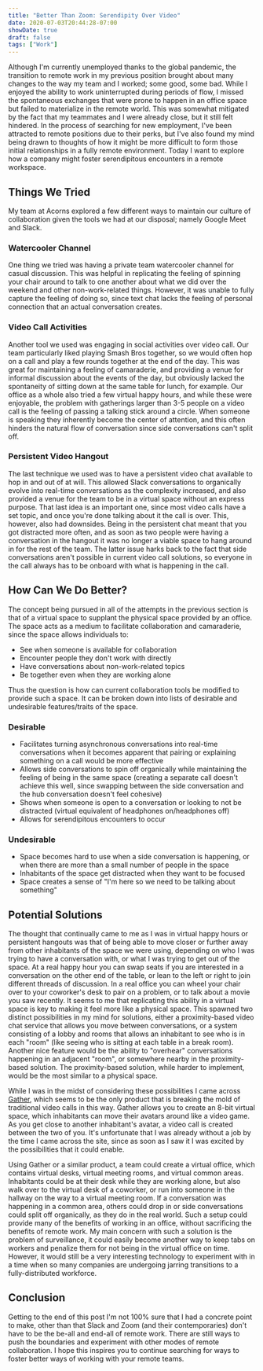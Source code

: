 ```yaml
---
title: "Better Than Zoom: Serendipity Over Video"
date: 2020-07-03T20:44:28-07:00
showDate: true
draft: false
tags: ["Work"]
---
```


Although I'm currently unemployed thanks to the global pandemic, the transition to remote work in my previous position brought about many changes to the way my team and I worked; some good, some bad. While I enjoyed the ability to work uninterrupted during periods of flow, I missed the spontaneous exchanges that were prone to happen in an office space but failed to materialize in the remote world. This was somewhat mitigated by the fact that my teammates and I were already close, but it still felt hindered. In the process of searching for new employment, I've been attracted to remote positions due to their perks, but I've also found my mind being drawn to thoughts of how it might be more difficult to form those initial relationships in a fully remote environment. Today I want to explore how a company might foster serendipitous encounters in a remote workspace.

## Things We Tried

My team at Acorns explored a few different ways to maintain our culture of collaboration given the tools we had at our disposal; namely Google Meet and Slack. 

### Watercooler Channel

One thing we tried was having a private team watercooler channel for casual discussion. This was helpful in replicating the feeling of spinning your chair around to talk to one another about what we did over the weekend and other non-work-related things. However, it was unable to fully capture the feeling of doing so, since text chat lacks the feeling of personal connection that an actual conversation creates.

### Video Call Activities

Another tool we used was engaging in social activities over video call. Our team particularly liked playing Smash Bros together, so we would often hop on a call and play a few rounds together at the end of the day. This was great for maintaining a feeling of camaraderie, and providing a venue for informal discussion about the events of the day, but obviously lacked the spontaneity of sitting down at the same table for lunch, for example. Our office as a whole also tried a few virtual happy hours, and while these were enjoyable, the problem with gatherings larger than 3-5 people on a video call is the feeling of passing a talking stick around a circle. When someone is speaking they inherently become the center of attention, and this often hinders the natural flow of conversation since side conversations can't split off.

### Persistent Video Hangout

The last technique we used was to have a persistent video chat available to hop in and out of at will. This allowed Slack conversations to organically evolve into real-time conversations as the complexity increased, and also provided a venue for the team to be in a virtual space without an express purpose. That last idea is an important one, since most video calls have a set topic, and once you're done talking about it the call is over. This, however, also had downsides. Being in the persistent chat meant that you got distracted more often, and as soon as two people were having a conversation in the hangout it was no longer a viable space to hang around in for the rest of the team. The latter issue harks back to the fact that side conversations aren't possible in current video call solutions, so everyone in the call always has to be onboard with what is happening in the call.

## How Can We Do Better?

The concept being pursued in all of the attempts in the previous section is that of a virtual space to supplant the physical space provided by an office. The space acts as a medium to facilitate collaboration and camaraderie, since the space allows individuals to:

* See when someone is available for collaboration
* Encounter people they don't work with directly
* Have conversations about non-work-related topics
* Be together even when they are working alone

Thus the question is how can current collaboration tools be modified to provide such a space. It can be broken down into lists of desirable and undesirable features/traits of the space.

### Desirable

* Facilitates turning asynchronous conversations into real-time conversations when it becomes apparent that pairing or explaining something on a call would be more effective
* Allows side conversations to spin off organically while maintaining the feeling of being in the same space (creating a separate call doesn't achieve this well, since swapping between the side conversation and the hub conversation doesn't feel cohesive)
* Shows when someone is open to a conversation or looking to not be distracted (virtual equivalent of headphones on/headphones off)
* Allows for serendipitous encounters to occur

### Undesirable

* Space becomes hard to use when a side conversation is happening, or when there are more than a small number of people in the space
* Inhabitants of the space get distracted when they want to be focused
* Space creates a sense of "I'm here so we need to be talking about something"

## Potential Solutions

The thought that continually came to me as I was in virtual happy hours or persistent hangouts was that of being able to move closer or further away from other inhabitants of the space we were using, depending on who I was trying to have a conversation with, or what I was trying to get out of the space. At a real happy hour you can swap seats if you are interested in a conversation on the other end of the table, or lean to the left or right to join different threads of discussion. In a real office you can wheel your chair over to your coworker's desk to pair on a problem, or to talk about a movie you saw recently. It seems to me that replicating this ability in a virtual space is key to making it feel more like a physical space. This spawned two distinct possibilities in my mind for solutions, either a proximity-based video chat service that allows you move between conversations, or a system consisting of a lobby and rooms that allows an inhabitant to see who is in each "room" (like seeing who is sitting at each table in a break room). Another nice feature would be the ability to "overhear" conversations happening in an adjacent "room", or somewhere nearby in the proximity-based solution. The proximity-based solution, while harder to implement, would be the most similar to a physical space.

While I was in the midst of considering these possibilities I came across [Gather](https://gather.town), which seems to be the only product that is breaking the mold of traditional video calls in this way. Gather allows you to create an 8-bit virtual space, which inhabitants can move their avatars around like a video game. As you get close to another inhabitant's avatar, a video call is created between the two of you. It's unfortunate that I was already without a job by the time I came across the site, since as soon as I saw it I was excited by the possibilities that it could enable.

Using Gather or a similar product, a team could create a virtual office, which contains virtual desks, virtual meeting rooms, and virtual common areas. Inhabitants could be at their desk while they are working alone, but also walk over to the virtual desk of a coworker, or run into someone in the hallway on the way to a virtual meeting room. If a conversation was happening in a common area, others could drop in or side conversations could split off organically, as they do in the real world. Such a setup could provide many of the benefits of working in an office, without sacrificing the benefits of remote work. My main concern with such a solution is the problem of surveillance, it could easily become another way to keep tabs on workers and penalize them for not being in the virtual office on time. However, it would still be a very interesting technology to experiment with in a time when so many companies are undergoing jarring transitions to a fully-distributed workforce.

## Conclusion

Getting to the end of this post I'm not 100% sure that I had a concrete point to make, other than that Slack and Zoom (and their contemporaries) don't have to be the be-all and end-all of remote work. There are still ways to push the boundaries and experiment with other modes of remote collaboration. I hope this inspires you to continue searching for ways to foster better ways of working with your remote teams.
